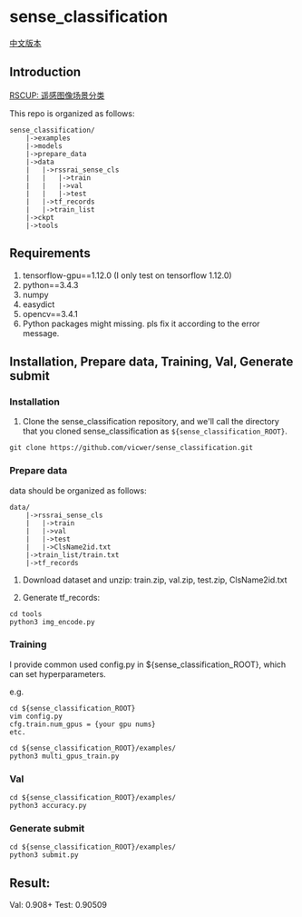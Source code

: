 # sense_classification

[中文版本](README_CN.md)

## Introduction
[RSCUP: 遥感图像场景分类](http://rscup.bjxintong.com.cn/#/theme/1)



This repo is organized as follows:

```
sense_classification/
    |->examples
    |->models
    |->prepare_data
    |->data
    |   |->rssrai_sense_cls
    |   |   |->train
    |   |   |->val
    |   |   |->test
    |   |->tf_records
    |   |->train_list
    |->ckpt
    |->tools
```

## Requirements
1. tensorflow-gpu==1.12.0 (I only test on tensorflow 1.12.0)
2. python==3.4.3
3. numpy
4. easydict
5. opencv==3.4.1
6. Python packages might missing. pls fix it according to the error message.

## Installation, Prepare data, Training, Val, Generate submit
### Installation
1. Clone the sense_classification repository, and we'll call the directory that you cloned sense_classification as `${sense_classification_ROOT}`.

```
git clone https://github.com/vicwer/sense_classification.git
```

### Prepare data
data should be organized as follows:

```
data/
    |->rssrai_sense_cls
    |   |->train
    |   |->val
    |   |->test
    |   |->ClsName2id.txt
    |->train_list/train.txt
    |->tf_records
```
1. Download dataset and unzip: train.zip, val.zip, test.zip, ClsName2id.txt

2. Generate tf_records:

```
cd tools
python3 img_encode.py
```

### Training

I provide common used config.py in ${sense_classification_ROOT}, which can set hyperparameters.

e.g.
```
cd ${sense_classification_ROOT}
vim config.py
cfg.train.num_gpus = {your gpu nums}
etc.

cd ${sense_classification_ROOT}/examples/
python3 multi_gpus_train.py
```

### Val

```
cd ${sense_classification_ROOT}/examples/
python3 accuracy.py
```

### Generate submit

```
cd ${sense_classification_ROOT}/examples/
python3 submit.py
```

## Result:

Val: 0.908+
Test: 0.90509
